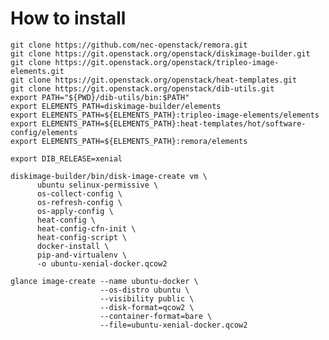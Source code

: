 # How to install

    git clone https://github.com/nec-openstack/remora.git
    git clone https://git.openstack.org/openstack/diskimage-builder.git
    git clone https://git.openstack.org/openstack/tripleo-image-elements.git
    git clone https://git.openstack.org/openstack/heat-templates.git
    git clone https://git.openstack.org/openstack/dib-utils.git
    export PATH="${PWD}/dib-utils/bin:$PATH"
    export ELEMENTS_PATH=diskimage-builder/elements
    export ELEMENTS_PATH=${ELEMENTS_PATH}:tripleo-image-elements/elements
    export ELEMENTS_PATH=${ELEMENTS_PATH}:heat-templates/hot/software-config/elements
    export ELEMENTS_PATH=${ELEMENTS_PATH}:remora/elements

    export DIB_RELEASE=xenial

    diskimage-builder/bin/disk-image-create vm \
          ubuntu selinux-permissive \
          os-collect-config \
          os-refresh-config \
          os-apply-config \
          heat-config \
          heat-config-cfn-init \
          heat-config-script \
          docker-install \
          pip-and-virtualenv \
          -o ubuntu-xenial-docker.qcow2

    glance image-create --name ubuntu-docker \
                        --os-distro ubuntu \
                        --visibility public \
                        --disk-format=qcow2 \
                        --container-format=bare \
                        --file=ubuntu-xenial-docker.qcow2

